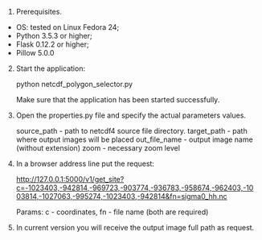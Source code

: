 1. Prerequisites.
 - OS: tested on Linux Fedora 24;
 - Python 3.5.3 or higher;
 - Flask 0.12.2 or higher;
 - Pillow 5.0.0

2. Start the application:

	python netcdf_polygon_selector.py

	Make sure that the application has been started successfully.

3. Open the properties.py file and specify the actual parameters values.

	source_path - path to netcdf4 source file directory.
	target_path - path where output images will be placed
	out_file_name - output image name (without extension)
	zoom - necessary zoom level

4. In a browser address line put the request:

	http://127.0.0.1:5000/v1/get_site?c=-1023403,-942814,-969723,-903774,-936783,-958674,-962403,-1003814,-1027063,-995274,-1023403,-942814&fn=sigma0_hh.nc
	
	Params: c - coordinates, fn - file name (both are required)

5. In current version you will receive the output image full path as request.
